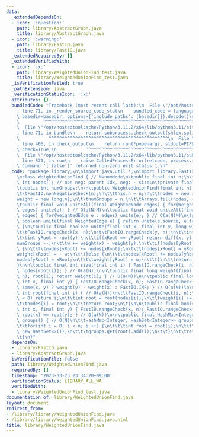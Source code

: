 ```yaml
---
data:
  _extendedDependsOn:
  - icon: ':question:'
    path: library/AbstractGraph.java
    title: library/AbstractGraph.java
  - icon: ':warning:'
    path: library/FastIO.java
    title: library/FastIO.java
  _extendedRequiredBy: []
  _extendedVerifiedWith:
  - icon: ':x:'
    path: library/WeightedUnionFind_test.java
    title: library/WeightedUnionFind_test.java
  _isVerificationFailed: true
  _pathExtension: java
  _verificationStatusIcon: ':x:'
  attributes: {}
  bundledCode: "Traceback (most recent call last):\n  File \"/opt/hostedtoolcache/Python/3.11.2/x64/lib/python3.11/site-packages/onlinejudge_verify/documentation/build.py\"\
    , line 71, in _render_source_code_stat\n    bundled_code = language.bundle(stat.path,\
    \ basedir=basedir, options={'include_paths': [basedir]}).decode()\n          \
    \         ^^^^^^^^^^^^^^^^^^^^^^^^^^^^^^^^^^^^^^^^^^^^^^^^^^^^^^^^^^^^^^^^^^^^^^^^^^^^^^^^^\n\
    \  File \"/opt/hostedtoolcache/Python/3.11.2/x64/lib/python3.11/site-packages/onlinejudge_verify/languages/user_defined.py\"\
    , line 71, in bundle\n    return subprocess.check_output(shlex.split(command))\n\
    \           ^^^^^^^^^^^^^^^^^^^^^^^^^^^^^^^^^^^^^^^^^^^^^\n  File \"/opt/hostedtoolcache/Python/3.11.2/x64/lib/python3.11/subprocess.py\"\
    , line 466, in check_output\n    return run(*popenargs, stdout=PIPE, timeout=timeout,\
    \ check=True,\n           ^^^^^^^^^^^^^^^^^^^^^^^^^^^^^^^^^^^^^^^^^^^^^^^^^^^^^^^^^\n\
    \  File \"/opt/hostedtoolcache/Python/3.11.2/x64/lib/python3.11/subprocess.py\"\
    , line 571, in run\n    raise CalledProcessError(retcode, process.args,\nsubprocess.CalledProcessError:\
    \ Command '['false']' returned non-zero exit status 1.\n"
  code: "package library;\n\nimport java.util.*;\nimport library.FastIO;\nimport library.AbstractGraph;\n\
    \nclass WeightedUnionFind { // N=numNode\n\tpublic final int n;\n\tprivate final\
    \ int nodes[]; // non neg: parent idx, neg: - size\n\tprivate final long weight[];\n\
    \tpublic int numGroups;\n\n\tpublic WeightedUnionFind(final int n) { // O(N)\n\
    \t\tFastIO.nonNegativeCheck(n);\n\t\tthis.n = n;\n\t\tnodes = new int[n];\n\t\t\
    weight = new long[n];\n\t\tnumGroups = n;\n\t\tArrays.fill(nodes, -1);\n\t}\n\n\
    \tpublic final void uniteAll(final WeightedNode edges) { for(WeightedEdge e :\
    \ edges) unite(e); } // O(a(N)M)\n\tpublic final void uniteAll(final WeightedEdge[]\
    \ edges) { for(WeightedEdge e : edges) unite(e); } // O(a(N)M)\n\tpublic final\
    \ boolean unite(final WeightedEdge e) { return unite(e.source, e.target, e.cost);\
    \ }\n\tpublic final boolean unite(final int x, final int y, long w) { // O(a(N))\n\
    \t\tFastIO.rangeCheck(x, n);\n\t\tFastIO.rangeCheck(y, n);\n\t\tint xRoot = root(x);\n\
    \t\tint yRoot = root(y);\n\t\tif(xRoot == yRoot) return diff(x, y) == w;\n\t\t\
    numGroups --;\n\t\tw += weight(x) - weight(y);\n\t\tif(nodes[yRoot] < nodes[xRoot])\
    \ {\n\t\t\tnodes[yRoot] += nodes[xRoot];\n\t\t\tnodes[xRoot] = yRoot;\n\t\t\t\
    weight[xRoot] = - w;\n\t\t}else {\n\t\t\tnodes[xRoot] += nodes[yRoot];\n\t\t\t\
    nodes[yRoot] = xRoot;\n\t\t\tweight[yRoot] = w;\n\t\t}\n\t\treturn false;\n\t\
    }\n\n\tpublic final int size(final int i) { FastIO.rangeCheck(i, n); return -\
    \ nodes[root(i)]; } // O(a(N))\n\n\tpublic final long weight(final int i) { FastIO.rangeCheck(i,\
    \ n); root(i); return weight[i]; } // O(a(N))\n\n\tpublic final long diff(final\
    \ int x, final int y) { FastIO.rangeCheck(x, n); FastIO.rangeCheck(y, n); return\
    \ same(x, y) ? weight(y) - weight(x) : FastIO.INF; } // O(a(N))\n\n\tpublic final\
    \ int root(final int i) { // O(a(N))\n\t\tFastIO.rangeCheck(i, n);\n\t\tif(nodes[i]\
    \ < 0) return i;\n\t\tint root = root(nodes[i]);\n\t\tweight[i] += weight[nodes[i]];\n\
    \t\tnodes[i] = root;\n\t\treturn root;\n\t}\n\n\tpublic final boolean same(final\
    \ int x, final int y) { FastIO.rangeCheck(x, n); FastIO.rangeCheck(y, n); return\
    \ root(x) == root(y); } // O(a(N))\n\n\tpublic final HashMap<Integer, HashSet<Integer>>\
    \ groups() { // O(N)\n\t\tHashMap<Integer, HashSet<Integer>> groups = new HashMap<>();\n\
    \t\tfor(int i = 0; i < n; i ++) {\n\t\t\tint root = root(i);\n\t\t\tgroups.putIfAbsent(root,\
    \ new HashSet<>());\n\t\t\tgroups.get(root).add(i);\n\t\t}\n\t\treturn groups;\n\
    \t}\n}"
  dependsOn:
  - library/FastIO.java
  - library/AbstractGraph.java
  isVerificationFile: false
  path: library/WeightedUnionFind.java
  requiredBy: []
  timestamp: '2023-03-23 23:34:20+09:00'
  verificationStatus: LIBRARY_ALL_WA
  verifiedWith:
  - library/WeightedUnionFind_test.java
documentation_of: library/WeightedUnionFind.java
layout: document
redirect_from:
- /library/library/WeightedUnionFind.java
- /library/library/WeightedUnionFind.java.html
title: library/WeightedUnionFind.java
---
```

